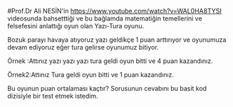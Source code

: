
#Prof.Dr Ali NESİN'in https://www.youtube.com/watch?v=WAL0HA8TYSI videosunda bahsetttiği ve bu bağlamda matematiğin temellerini ve felsefesini anlattığı oyun olan Yazı-Tura oyunu. 

Bozuk parayı havaya atıyoruz yazı geldikçe 1 puan arttırıyor ve oyunumuza devam ediyoruz eğer tura gelirse oyunumuz bitiyor.

Örnek :Attınız yazı yazı yazı tura geldi oyun bitti ve 4 puan kazandınız.

Örnek2:Attınız Tura geldi oyun bitti ve 1 puan kazandınız.

Bu oyunun puan ortalaması kaçtır?
Sorusunun cevabını bu basit kod dizisiyle bir test etmek istedim.

 
